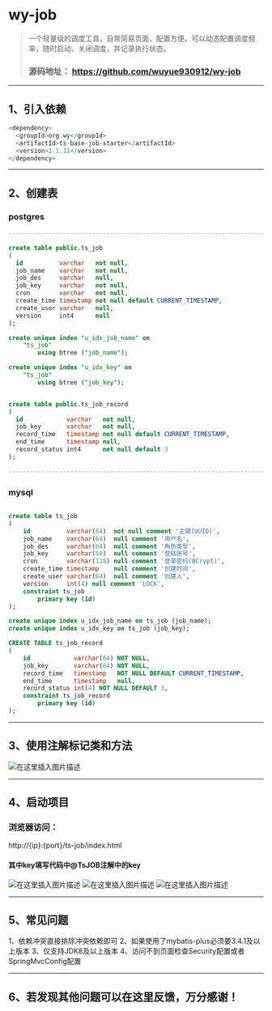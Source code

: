 # wy-job

> 一个轻量级的调度工具，自带简易页面，配置方便。可以动态配置调度频率，随时启动、关闭调度，并记录执行状态。
> ### 源码地址： https://github.com/wuyue930912/wy-job

-------------------
## 1、引入依赖

```java
<dependency>
  <groupId>org.wy</groupId>
  <artifactId>ts-base-job-starter</artifactId>
  <version>1.1.11</version>
</dependency>
```

----------------
## 2、创建表
### postgres

```sql
-------------------------------------------------------------------------

create table public.ts_job
(
  id          varchar   not null,
  job_name    varchar   not null,
  job_des     varchar   null,
  job_key     varchar   not null,
  cron        varchar   not null,
  create_time timestamp not null default CURRENT_TIMESTAMP,
  create_user varchar   null,
  version     int4      null
);

create unique index "u_idx_job_name" on
    "ts_job"
        using btree ("job_name");

create unique index "u_idx_key" on
    "ts_job"
        using btree ("job_key");


create table public.ts_job_record
(
  id            varchar   not null,
  job_key       varchar   not null,
  record_time   timestamp not null default CURRENT_TIMESTAMP,
  end_time      timestamp null,
  record_status int4      not null default 3
);

-------------------------------------------------------------------------

```

### mysql

```sql

create table ts_job
(
    id          varchar(64)  not null comment '主键(UUID)',
    job_name    varchar(64)  null comment '用户名',
    job_des     varchar(64)  null comment '角色类型',
    job_key     varchar(50)  null comment '登陆账号',
    cron        varchar(128) null comment '登录密码(BCrypt)',
    create_time timestamp    null comment '创建时间',
    create_user varchar(64)  null comment '创建人',
    version     int(4) null comment 'LOCK',
    constraint ts_job
        primary key (id)
);

create unique index u_idx_job_name on ts_job (job_name);
create unique index u_idx_key on ts_job (job_key);

CREATE TABLE ts_job_record
(
    id            varchar(64) NOT NULL,
    job_key       varchar(64) NOT NULL,
    record_time   timestamp   NOT NULL DEFAULT CURRENT_TIMESTAMP,
    end_time      timestamp   null,
    record_status int(4) NOT NULL DEFAULT 3,
    constraint ts_job_record
        primary key (id)
);
```

-----------------

## 3、使用注解标记类和方法
![在这里插入图片描述](https://img-blog.csdnimg.cn/21758f6ca6ba4fd8bb272433870c9c98.png)

------------
## 4、启动项目
### 浏览器访问：
http://{ip}:{port}/ts-job/index.html
#### 其中key填写代码中@TsJOB注解中的key
![在这里插入图片描述](https://img-blog.csdnimg.cn/06a8e1e441ee4be8b82b6d01d9f83071.png)
![在这里插入图片描述](https://img-blog.csdnimg.cn/745b63b668c84a7586aaca00d5e85c2b.png)
![在这里插入图片描述](https://img-blog.csdnimg.cn/cab76ac7ddf8431184bf26ea10070210.png)

---------------

## 5、常见问题
1、依赖冲突直接排除冲突依赖即可
2、如果使用了mybatis-plus必须要3.4.1及以上版本
3、仅支持JDK8及以上版本
4、访问不到页面检查Security配置或者SpringMvcConfig配置

-----------------
## 6、若发现其他问题可以在这里反馈，万分感谢！

